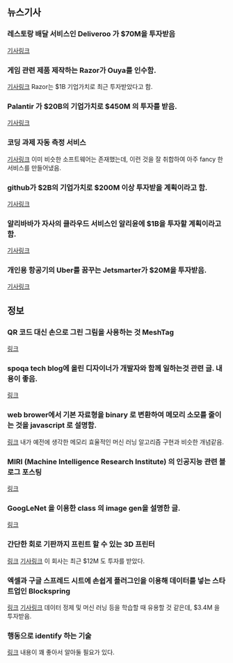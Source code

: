 ## 뉴스기사 

### 레스토랑 배달 서비스인 Deliveroo 가 $70M을 투자받음
[기사링크](http://techcrunch.com/2015/07/27/series-c-delivered/)

### 게임 관련 제품 제작하는 Razor가 Ouya를 인수함.
[기사링크](http://techcrunch.com/2015/07/27/razer-confirms-ouya-acquisition/)
Razor는 $1B 기업가치로 최근 투자받았다고 함.

### Palantir 가 $20B의 기업가치로 $450M 의 투자를 받음.
[기사링크](http://techcrunch.com/2015/07/24/palantir-raises-450-million-now-valued-at-20-billion/?ncid=rss&cps=gravity_1730_935090810689946864)

### 코딩 과제 자동 측정 서비스
[기사링크](http://www.bloter.net/archives/234174)
이미 비슷한 소프트웨어는 존재했는데, 이런 것을 잘 취합하여 아주 fancy 한 서비스를 만들어냈음.

### github가 $2B의 기업가치로 $200M 이상 투자받을 계획이라고 함.
[기사링크](http://venturebeat.com/2015/06/15/githubs-next-funding-round-could-value-it-at-2b/)

### 알리바바가 자사의 클라우드 서비스인 알리윤에 $1B을 투자할 계획이라고 함.
[기사링크](http://techcrunch.com/2015/07/29/alibillion/)

### 개인용 항공기의 Uber를 꿈꾸는 Jetsmarter가 $20M을 투자받음.
[기사링크](http://techcrunch.com/2015/07/23/with-20m-in-the-bank-jetsmarter-is-building-the-uber-of-the-skies)


## 정보

### QR 코드 대신 손으로 그린 그림을 사용하는 것 MeshTag
[링크](http://www.meshtag.com/)

### spoqa tech blog에 올린 디자이너가 개발자와 함께 일하는것 관련 글. 내용이 좋음.
[링크](https://spoqa.github.io/2015/01/16/design-with-code.html)

### web brower에서 기본 자료형을 binary 로 변환하여 메모리 소모를 줄이는 것을 javascript 로 설명함.
[링크](http://danthedev.com/2015/07/25/binary-in-javascript/)
내가 예전에 생각한 메모리 효율적인 머신 러닝 알고리즘 구현과 비슷한 개념같음.

### MIRI (Machine Intelligence Research Institute) 의 인공지능 관련 블로그 포스팅
[링크](https://intelligence.org/2015/07/27/miris-approach/)

### GoogLeNet 을 이용한 class 의 image gen을 설명한 글.
[링크](http://auduno.com/post/125362849838/visualizing-googlenet-classes)

### 간단한 회로 기판까지 프린트 할 수 있는 3D 프린터
[링크](http://www.voxel8.co/)
[기사링크](http://techcrunch.com/2015/07/24/voxel8-raises-12m-to-bring-its-3d-electronics-printers-to-market/)
이 회사는 최근 $12M 도 투자를 받았다.

### 엑셀과 구글 스프레드 시트에 손쉽게 플러그인을 이용해 데이터를 넣는 스타트업인 Blockspring
[링크](https://www.blockspring.com/)
[기사링크](http://techcrunch.com/2015/07/29/smart-spreadsheet-service-blockspring-raises-3-4-million)
데이터 정제 및 머신 러닝 등을 학습할 때 유용할 것 같은데, $3.4M 을 투자받음.

### 행동으로 identify 하는 기술
[링크](https://paul.reviews/behavioral-profiling-the-password-you-cant-change/)
내용이 꽤 좋아서 알아둘 필요가 있다.

